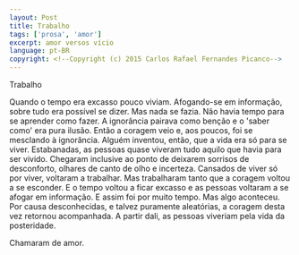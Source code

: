 ```yaml
---
layout: Post
title: Trabalho
tags: ['prosa', 'amor']
excerpt: amor versos vício
language: pt-BR
copyright: <!--Copyright (c) 2015 Carlos Rafael Fernandes Picanco-->
---
```

Trabalho

Quando o tempo era excasso pouco viviam. Afogando-se em informação, sobre tudo era possível se dizer. Mas nada se fazia. Não havia tempo para se aprender como fazer. A ignorância pairava como benção e o 'saber como' era pura ilusão. Então a coragem veio e, aos poucos, foi se mesclando à ignorância. Alguém inventou, então, que a vida era só para se viver. Estabanadas, as pessoas quase viveram tudo aquilo que havia para ser vivido. Chegaram inclusive ao ponto de deixarem sorrisos de desconforto, olhares de canto de olho e incerteza. Cansados de viver só por viver, voltaram a trabalhar. Mas trabalharam tanto que a coragem voltou a se esconder. E o tempo voltou a ficar excasso e as pessoas voltaram a se afogar em informação. E assim foi por muito tempo. Mas algo aconteceu. Por causa desconhecidas, e talvez puramente aleatórias, a coragem desta vez retornou acompanhada. A partir dali, as pessoas viveriam pela vida da posteridade.

Chamaram de amor.